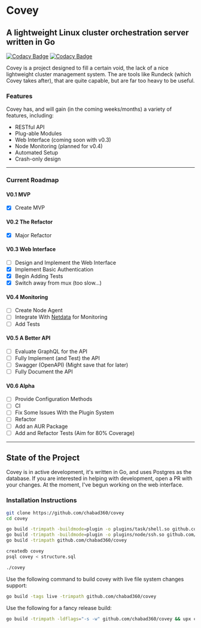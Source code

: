 # Covey

## A lightweight Linux cluster orchestration server written in Go

[![Codacy Badge](https://app.codacy.com/project/badge/Grade/b6e797a0fb5a498199b2a2d3ae494c82)](https://www.codacy.com/manual/chabad360/covey?utm_source=github.com&amp;utm_medium=referral&amp;utm_content=chabad360/covey&amp;utm_campaign=Badge_Grade) [![Codacy Badge](https://app.codacy.com/project/badge/Coverage/b6e797a0fb5a498199b2a2d3ae494c82)](https://www.codacy.com/manual/chabad360/covey?utm_source=github.com&utm_medium=referral&utm_content=chabad360/covey&utm_campaign=Badge_Coverage)

Covey is a project designed to fill a certain void, the lack of a nice lightweight cluster management system. The are tools like Rundeck (which Covey takes after), that are quite capable, but are far too heavy to be useful.

### Features

Covey has, and will gain (in the coming weeks/months) a variety of features, including:

* RESTful API
* Plug-able Modules
* Web Interface (coming soon with v0.3)
* Node Monitoring (planned for v0.4)
* Automated Setup
* Crash-only design

---

### Current Roadmap

#### V0.1 MVP

* [x] Create MVP

#### V0.2 The Refactor

* [x] Major Refactor

#### V0.3 Web Interface

* [ ] Design and Implement the Web Interface
* [x] Implement Basic Authentication
* [x] Begin Adding Tests
* [x] Switch away from mux (too slow...)

#### V0.4 Monitoring

* [ ] Create Node Agent
* [ ] Integrate With [Netdata](https://github.com/netdata/netdata) for Monitoring
* [ ] Add Tests

#### V0.5 A Better API

* [ ] Evaluate GraphQL for the API
* [ ] Fully Implement (and Test) the API
* [ ] Swagger (OpenAPI) (Might save that for later)
* [ ] Fully Document the API

#### V0.6 Alpha

* [ ] Provide Configuration Methods
* [ ] CI
* [ ] Fix Some Issues With the Plugin System
* [ ] Refactor
* [ ] Add an AUR Package
* [ ] Add and Refactor Tests (Aim for 80% Coverage)

---

## State of the Project

Covey is in active development, it's written in Go, and uses Postgres as the database. If you are interested in helping with development, open a PR with your changes. At the moment, I've begun working on the web interface.

### Installation Instructions

```bash
git clone https://github.com/chabad360/covey
cd covey

go build -trimpath -buildmode=plugin -o plugins/task/shell.so github.com/chabad360/covey/plugins/task/shell
go build -trimpath -buildmode=plugin -o plugins/node/ssh.so github.com/chabad360/covey/plugins/node/ssh
go build -trimpath github.com/chabad360/covey

createdb covey
psql covey < structure.sql

./covey
```

Use the following command to build covey with live file system changes support:

```bash
go build -tags live -trimpath github.com/chabad360/covey
```

Use the following for a fancy release build:

```bash
go build -trimpath -ldflags="-s -w" github.com/chabad360/covey && upx covey
```
